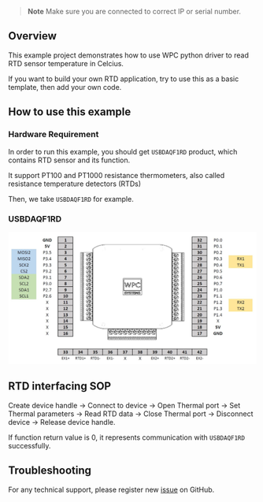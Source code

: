 
> **Note**
> Make sure you are connected to correct IP or serial number.

## Overview

This example project demonstrates how to use WPC python driver to read RTD sensor temperature in Celcius.

If you want to build your own RTD application, try to use this as a basic template, then add your own code.

## How to use this example

### Hardware Requirement

In order to run this example, you should get `USBDAQF1RD` product, which contains RTD sensor and its function.

It support PT100 and PT1000 resistance thermometers, also called resistance temperature detectors (RTDs)

Then, we take `USBDAQF1RD` for example.

### USBDAQF1RD

<img src="https://github.com/WPC-Systems-Ltd/WPC_Python_driver_release/blob/main/Reference/Pinouts/USBDAQF1RD.JPG" alt="drawing" width="600"/>

## RTD interfacing SOP 

Create device handle -> Connect to device -> Open Thermal port -> Set Thermal parameters -> Read RTD data -> Close Thermal port -> Disconnect device -> Release device handle.

If function return value is 0, it represents communication with `USBDAQF1RD` successfully.

## Troubleshooting

For any technical support, please register new [issue](https://github.com/WPC-Systems-Ltd/WPC_Python_driver_release/issues) on GitHub.